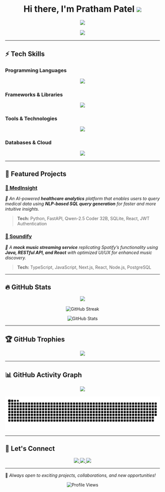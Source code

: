 <div align="center">
  <h1>
    Hi there, I'm Pratham Patel <img src="https://raw.githubusercontent.com/MartinHeinz/MartinHeinz/master/wave.gif" width="30px">
  </h1>
  <img src="https://readme-typing-svg.herokuapp.com?font=Fira+Code&weight=600&size=22&pause=1000&color=36BCF7&center=true&vCenter=true&width=550&lines=Software+Engineer+%7C+AI+%26+Machine+Learning;Full-Stack+Developer+%7C+AI+Enthusiast;Open+to+Collaborations+%7C+Let's+Connect!" />
</div>

<p align="center">
  <img src="https://quotes-github-readme.vercel.app/api?type=horizontal&theme=radical" />
</p>

---

## ⚡ Tech Skills
### **Programming Languages**
<p align="center">
  <img src="https://skillicons.dev/icons?i=python,java,go,ts,js,swift,kotlin,c,bash,html,css,r,sql" />
</p>

### **Frameworks & Libraries**
<p align="center">
  <img src="https://skillicons.dev/icons?i=react,nextjs,vue,nodejs,threejs,tensorflow,pytorch,fastapi" />
</p>

### **Tools & Technologies**
<p align="center">
  <img src="https://skillicons.dev/icons?i=git,docker,githubactions,github,fastapi,electron,firebase,matlab" />
</p>

### **Databases & Cloud**
<p align="center">
  <img src="https://skillicons.dev/icons?i=mongodb,postgres,mysql,sqlite,firebase,redis,aws,gcp" />
</p>


---

## 🚀 Featured Projects
### [🔹 MedInsight](https://github.com/PPathu/MedInsight)
*🏥 An AI-powered **healthcare analytics** platform that enables users to query medical data using **NLP-based SQL query generation** for faster and more intuitive insights.*
> **Tech:** Python, FastAPI, Qwen-2.5 Coder 32B, SQLite, React, JWT Authentication

### [🔹 Soundify](https://github.com/PPathu/Soundify)
*🎵 A **mock music streaming service** replicating Spotify’s functionality using **Java, RESTful API, and React** with optimized UI/UX for enhanced music discovery.*
> **Tech:** TypeScript, JavaScript, Next.js, React, Node.js, PostgreSQL

---

## 🔥 GitHub Stats
<p align="center">
  <img src="https://github-readme-stats.vercel.app/api/top-langs/?username=PPathu&layout=compact&theme=radical&langs_count=6" />
</p>
<p align="center">
  <img src="https://github-readme-streak-stats.herokuapp.com?user=PPathu&theme=tokyonight&hide_border=true&date_format=M%20j%5B%2C%20Y%5D" alt="GitHub Streak" />
</p>
<p align="center">
  <img src="https://github-readme-stats.vercel.app/api?username=PPathu&show_icons=true&theme=radical&hide_border=true" alt="GitHub Stats" />
</p>

---

## 🏆 GitHub Trophies
<p align="center">
  <img src="https://github-profile-trophy.vercel.app/?username=PPathu&theme=dracula&no-frame=true&margin-w=15" />
</p>

---

## 📊 GitHub Activity Graph
<p align="center">
  <img src="https://github-readme-activity-graph.vercel.app/graph?username=PPathu&theme=react-dark&hide_border=true&area=true" />
</p>
<p align="center">
  <img alt="github-snake" src="https://raw.githubusercontent.com/ppathu/ppathu/output/github-snake.svg" />
</p>


---

## 🎯 **Let's Connect**
<p align="center">
  <a href="https://www.linkedin.com/in/pathup/">
    <img src="https://skillicons.dev/icons?i=linkedin" />
  </a>
  <a href="mailto:prathamp97@gmail.com">
    <img src="https://skillicons.dev/icons?i=gmail" />
  </a>
  <a href="https://github.com/PPathu">
    <img src="https://skillicons.dev/icons?i=github" />
  </a>
</p>

---

🔹 _Always open to exciting projects, collaborations, and new opportunities!_
<p align="center">
  <img src="https://komarev.com/ghpvc/?username=PPathu&label=Profile%20Views&color=blue&style=for-the-badge" alt="Profile Views" />
</p>
